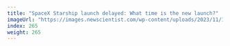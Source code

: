 ```yaml
---
title: "SpaceX Starship launch delayed: What time is the new launch?"
imageUrl: "https://images.newscientist.com/wp-content/uploads/2023/11/16143609/SEI_180434580.jpg?width=788"
index: 265
weight: 265
---
```

